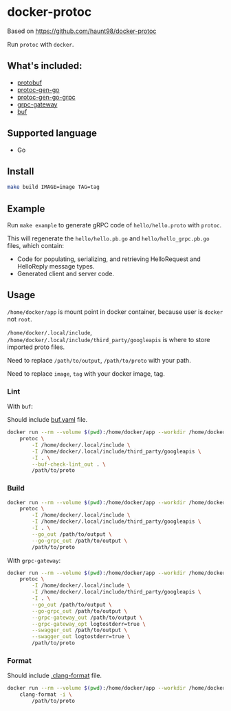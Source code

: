 # docker-protoc

Based on https://github.com/haunt98/docker-protoc

Run `protoc` with `docker`.

## What's included:

- [protobuf](https://github.com/protocolbuffers/protobuf)
- [protoc-gen-go](https://pkg.go.dev/google.golang.org/protobuf/cmd/protoc-gen-go)
- [protoc-gen-go-grpc](https://pkg.go.dev/google.golang.org/grpc/cmd/protoc-gen-go-grpc)
- [grpc-gateway](https://github.com/grpc-ecosystem/grpc-gateway)
- [buf](https://github.com/bufbuild/buf)

## Supported language

- Go

## Install

```sh
make build IMAGE=image TAG=tag
```

## Example

Run `make example` to generate gRPC code of `hello/hello.proto` with `protoc`.

This will regenerate the `hello/hello.pb.go` and `hello/hello_grpc.pb.go` files, which contain:
- Code for populating, serializing, and retrieving HelloRequest and HelloReply message types.
- Generated client and server code.


## Usage

`/home/docker/app` is mount point in docker container, because user is `docker` not `root`.

`/home/docker/.local/include`, `/home/docker/.local/include/third_party/googleapis` is where to store imported proto files.

Need to replace `/path/to/output`, `/path/to/proto` with your path.

Need to replace `image`, `tag` with your docker image, tag.

### Lint

With `buf`:

Should include [buf.yaml](buf.yaml) file.

```sh
docker run --rm --volume $(pwd):/home/docker/app --workdir /home/docker/app image:tag \
    protoc \
        -I /home/docker/.local/include \
        -I /home/docker/.local/include/third_party/googleapis \
        -I . \
        --buf-check-lint_out . \
        /path/to/proto
```

### Build

```sh
docker run --rm --volume $(pwd):/home/docker/app --workdir /home/docker/app image:tag \
    protoc \
        -I /home/docker/.local/include \
        -I /home/docker/.local/include/third_party/googleapis \
        -I . \
        --go_out /path/to/output \
        --go-grpc_out /path/to/output \
        /path/to/proto
```

With `grpc-gateway`:

```sh
docker run --rm --volume $(pwd):/home/docker/app --workdir /home/docker/app image:tag \
    protoc \
        -I /home/docker/.local/include \
        -I /home/docker/.local/include/third_party/googleapis \
        -I . \
        --go_out /path/to/output \
        --go-grpc_out /path/to/output \
        --grpc-gateway_out /path/to/output \
        --grpc-gateway_opt logtostderr=true \
        --swagger_out /path/to/output \
        --swagger_out logtostderr=true \
        /path/to/proto
```

### Format

Should include [.clang-format](.clang-format) file.

```sh
docker run --rm --volume $(pwd):/home/docker/app --workdir /home/docker/app image:tag \
    clang-format -i \
        /path/to/proto
```